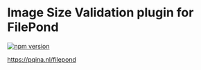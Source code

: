 # Image Size Validation plugin for FilePond

[![npm version](https://badge.fury.io/js/filepond-plugin-image-validate-size.svg)](https://badge.fury.io/js/filepond)

https://pqina.nl/filepond